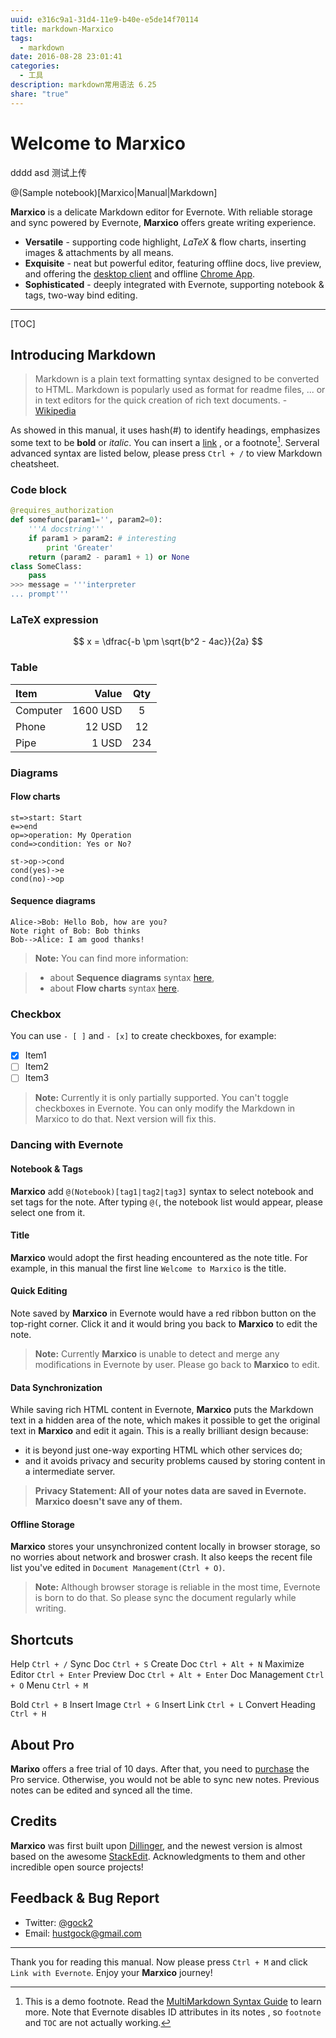 ```yaml
---
uuid: e316c9a1-31d4-11e9-b40e-e5de14f70114
title: markdown-Marxico
tags:
  - markdown
date: 2016-08-28 23:01:41
categories:
  - 工具
description: markdown常用语法 6.25
share: "true"
---
```


# Welcome to Marxico
dddd
asd
测试上传

@(Sample notebook)[Marxico|Manual|Markdown]

**Marxico** is a delicate Markdown editor for Evernote. With reliable storage and sync powered by Evernote, **Marxico** offers greate writing experience. 

- **Versatile** - supporting code highlight, *LaTeX* & flow charts,  inserting images & attachments by all means.
- **Exquisite** -  neat but powerful editor, featuring offline docs, live preview, and offering the [desktop client][1] and offline [Chrome App][2].
- **Sophisticated** - deeply integrated with Evernote, supporting notebook & tags, two-way bind editing.   

----------

[TOC]

## Introducing Markdown

> Markdown is a plain text formatting syntax designed to be converted to HTML. Markdown is popularly used as format for readme files, ... or in text editors for the quick creation of rich text documents.  - [Wikipedia](http://en.wikipedia.org/wiki/Markdown)

As showed in this manual, it uses hash(#) to identify headings, emphasizes some text to be **bold** or *italic*. You can insert a [link](http://www.example.com) , or a footnote[^demo]. Serveral advanced syntax are listed below, please press `Ctrl + /` to view Markdown cheatsheet.

### Code block
``` python
@requires_authorization
def somefunc(param1='', param2=0):
    '''A docstring'''
    if param1 > param2: # interesting
        print 'Greater'
    return (param2 - param1 + 1) or None
class SomeClass:
    pass
>>> message = '''interpreter
... prompt'''
```

### LaTeX expression
$$	x = \dfrac{-b \pm \sqrt{b^2 - 4ac}}{2a} $$

### Table
| Item      |    Value | Qty  |
| :-------- | --------:| :--: |
| Computer  | 1600 USD |  5   |
| Phone     |   12 USD |  12  |
| Pipe      |    1 USD | 234  |

### Diagrams
#### Flow charts
```flow
st=>start: Start
e=>end
op=>operation: My Operation
cond=>condition: Yes or No?

st->op->cond
cond(yes)->e
cond(no)->op
```
#### Sequence diagrams 
```sequence
Alice->Bob: Hello Bob, how are you?
Note right of Bob: Bob thinks
Bob-->Alice: I am good thanks!
```

> **Note:** You can find more information:

> - about **Sequence diagrams** syntax [here][3],
> - about **Flow charts** syntax [here][4].

### Checkbox
You can use `- [ ]` and `- [x]` to create checkboxes, for example:

- [x] Item1
- [ ] Item2
- [ ] Item3

> **Note:** Currently it is only partially supported. You can't toggle checkboxes in Evernote. You can only modify the Markdown in Marxico to do that. Next version will fix this.  


### Dancing with Evernote

#### Notebook & Tags
**Marxico** add `@(Notebook)[tag1|tag2|tag3]` syntax to select notebook and set tags for the note. After typing `@(`, the notebook list would appear, please select one from it.  

#### Title
**Marxico** would adopt the first heading encountered as the note title. For example, in this manual the first line `Welcome to Marxico` is the title.

#### Quick Editing
Note saved by **Marxico** in Evernote would have a red ribbon button on the top-right corner. Click it and it would bring you back to **Marxico** to edit the note. 

> **Note:** Currently **Marxico** is unable to detect and merge any modifications in Evernote by user. Please go back to **Marxico** to edit.

#### Data Synchronization
While saving rich HTML content in Evernote, **Marxico** puts the Markdown text in a hidden area of the note, which makes it possible to get the original text in **Marxico** and edit it again. This is a really brilliant design because:

- it is beyond just one-way exporting HTML which other services do;
- and it avoids privacy and security problems caused by storing content in a intermediate server. 

> **Privacy Statement: All of your notes data are saved in Evernote. Marxico doesn't save any of them.** 

#### Offline Storage
**Marxico** stores your unsynchronized content locally in browser storage, so no worries about network and broswer crash. It also keeps the recent file list you've edited in `Document Management(Ctrl + O)`.

> **Note:** Although browser storage is reliable in the most time, Evernote is born to do that. So please sync the document regularly while writing.

## Shortcuts
Help    `Ctrl + /`
Sync Doc    `Ctrl + S`
Create Doc    `Ctrl + Alt + N`
Maximize Editor    `Ctrl + Enter`
Preview Doc `Ctrl + Alt + Enter`
Doc Management    `Ctrl + O`
Menu    `Ctrl + M`

Bold    `Ctrl + B`
Insert Image    `Ctrl + G`
Insert Link    `Ctrl + L`
Convert Heading    `Ctrl + H`

## About Pro
**Marixo** offers a free trial of 10 days. After that, you need to [purchase](http://marxi.co/purchase.html) the Pro service. Otherwise, you would not be able to sync new notes. Previous notes can be edited and synced all the time.

## Credits
**Marxico** was first built upon [Dillinger][5], and the newest version is almost based on the awesome [StackEdit][6]. Acknowledgments to them and other incredible open source projects!

## Feedback & Bug Report
- Twitter: [@gock2][7]
- Email: <hustgock@gmail.com>

----------
Thank you for reading this manual. Now please press `Ctrl + M` and click `Link with Evernote`. Enjoy your **Marxico** journey!


[^demo]: This is a demo footnote. Read the [MultiMarkdown Syntax Guide](https://github.com/fletcher/MultiMarkdown/wiki/MultiMarkdown-Syntax-Guide#footnotes) to learn more. Note that Evernote disables ID attributes in its notes , so `footnote` and `TOC` are not actually working. 

  [1]: http://marxi.co/client_en
  [2]: https://chrome.google.com/webstore/detail/kidnkfckhbdkfgbicccmdggmpgogehop
  [3]: http://bramp.github.io/js-sequence-diagrams/
  [4]: http://adrai.github.io/flowchart.js/
  [5]: http://dillinger.io
  [6]: http://stackedit.io
  [7]: https://twitter.com/gock2